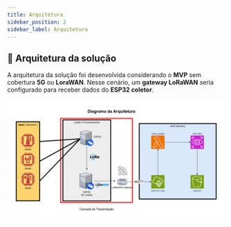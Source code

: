 ```yaml
---
title: Arquitetura
sidebar_position: 2
sidebar_label: Arquitetura
---
```


## 🚀 Arquitetura da solução 

A arquitetura da solução foi desenvolvida considerando o **MVP** sem cobertura **5G** ou **LoraWAN**. Nesse cenário, um **gateway LoRaWAN** seria configurado para receber dados do **ESP32 coletor**.

![Arquitetura](../../static/img/Arquitetura.png)
